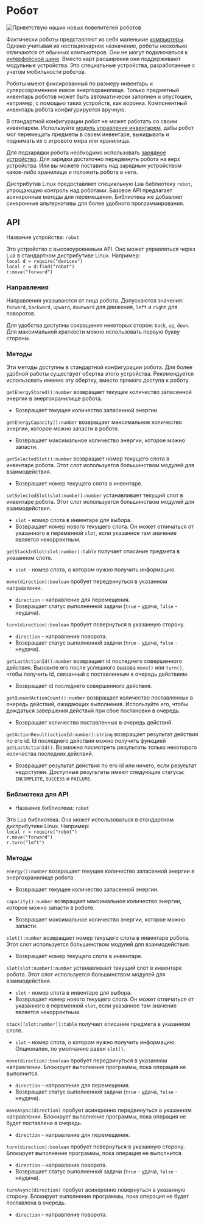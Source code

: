 # Робот
![Приветствую наших новых повелителей роботов](item:oc2:robot)

Фактически роботы представляют из себя маленькие [компьютеры](../block/computer.md). Однако учитывая их нестационарное назначение, роботы несколько отличаются от обычных компьютеров. Они не могут подключаться к [интерфейсной шине](../block/bus_interface.md). Вместо карт расширения они поддерживают модульные устройства. Это специальные устройства, разработанные с учетом мобильности роботов.

Роботы имеют фиксированный по размеру инвентарь и суперсовременное емкое энергохранилище. Только предметный инвентарь роботов может быть автоматически заполнен и опустошен, например, с помощью таких устройств, как воронка. Компонентный инвентарь робота конфигурируется вручную.

В стандартной конфигурации робот не может работать со своим инвентарем. Используйте [модуль управления инвентарем](inventory_operations_module.md), дабы робот мог перемещать предметы в своем инвентаре, выкидывать и поднимать их с игрового мира или хранилища.

Для подзарядки робота необходимо использовать [зарядное устройство](../block/charger.md). Для зарядки достаточно передвинуть робота на верх устройства. Или вы можете поставить над зарядным устройством какое-либо хранилище и положить робота в него.

Дистрибутив Linux предоставляет специальную Lua библиотеку `robot`, упрощающую контроль над роботами. Базовое API предлагает асинхронные методы для перемещения. Библиотека же добавляет синхронные альтернативы для более удобного программирования.

## API
Название устройства: `robot`

Это устройство с высокоуровневым API. Оно может управляться через Lua в стандартном дистрибутиве Linux. Например:  
`local d = require("devices")`  
`local r = d:find("robot")`  
`r:move("forward")`

### Направления
Направления указываются от лица робота. Допускаются значения: `forward`, `backward`, `upward`, `downward` для движения, `left` и `right` для поворотов.

Для удобства доступны сокращения некоторых сторон: `back`, `up`, `down`. Для максимальной краткости можно использовать первую букву стороны.

### Методы
Эти методы доступны в стандартной конфигурации робота. Для более удобной работы существует обертка этого устройства. Рекомендуется использовать именно эту обертку, вместо прямого доступа к роботу.

`getEnergyStored():number` возвращает текущее количество запасенной энергии в энергохранилище робота.
- Возвращает текущее количество запасенной энергии.

`getEnergyCapacity():number` возвращает максимальное количество энергии, которое можно запасти в роботе.
- Возвращает максимальное количество энергии, которое можно запасти.

`getSelectedSlot():number` возвращает номер текущего слота в инвентаре робота. Этот слот используется большинством модулей для взаимодействия.
- Возвращает номер текущего слота в инвентаре.

`setSelectedSlot(slot:number):number` устанавливает текущий слот в инвентаре робота. Этот слот используется большинством модулей для взаимодействия.
- `slot` - номер слота в инвентаре для выбора.
- Возвращает номер нового текущего слота. Он может отличаться от указанного в переменной `slot`, если указанное там значение является некорректным.

`getStackInSlot(slot:number):table` получает описание предмета в указанном слоте.
- `slot` - номер слота, о котором нужно получить информацию.

`move(direction):boolean` пробует передвинуться в указанном направлении.
- `direction` - направление для перемещения.
- Возвращает статус выполненной задачи (`true` - удача, `false` - неудача).

`turn(direction):boolean` пробует повернуться в указанную сторону.
- `direction` - направление поворота.
- Возвращает статус выполненной задачи (`true` - удача, `false` - неудача).

`getLastActionId():number` возвращает id последнего совершенного действия. Вызовите его после успешного вызова `move()` или `turn()`, чтобы получить id, связанный с поставленным в очередь действием.
- Возвращает id последнего совершенного действия.

`getQueuedActionCount():number` возвращает количество поставленных в очередь действий, ожидающих выполнения. Используйте его, чтобы дождаться завершения действий при сбое постановки в очередь.
- Возвращает количество поставленных в очередь действий.

`getActionResult(actionId:number):string` возвращает результат действия по его id. Id последнего действия можно получить функцией `getLastActionId()`. Возможно посмотреть результаты только некоторого количества последних действий.
- Возвращает результат действия по его id или ничего, если результат недоступен. Доступные результаты имеют следующие статусы: `INCOMPLETE`, `SUCCESS` и `FAILURE`.

### Библиотека для API
- Название библиотеки: `robot`

Это Lua библиотека. Она может использоваться в стандартном дистрибутиве Linux. Например:  
`local r = require("robot")`  
`r.move("forward")`  
`r.turn("left")`

### Методы
`energy():number` возвращает текущее количество запасенной энергии в энергохранилище робота.
- Возвращает текущее количество запасенной энергии.

`capacity():number` возвращает максимальное количество энергии, которое можно запасти в роботе.
- Возвращает максимальное количество энергии, которое можно запасти.

`slot():number` возвращает номер текущего слота в инвентаре робота. Этот слот используется большинством модулей для взаимодействия.
- Возвращает номер текущего слота в инвентаре.

`slot(slot:number):number` устанавливает текущий слот в инвентаре робота. Этот слот используется большинством модулей для взаимодействия.
- `slot` - номер слота в инвентаре для выбора.
- Возвращает номер нового текущего слота. Он может отличаться от указанного в переменной `slot`, если указанное там значение является некорректным.

`stack([slot:number]):table` получает описание предмета в указанном слоте.
- `slot` - номер слота, о котором нужно получить информацию. Опционален, по умолчанию равен `slot()`.

`move(direction):boolean` пробует передвинуться в указанном направлении. Блокирует выполнение программы, пока операция не выполнится.
- `direction` - направление для перемещения.
- Возвращает статус выполненной задачи (`true` - удача, `false` - неудача).

`moveAsync(direction)` пробует асинхронно передвинуться в указанном направлении. Блокирует выполнение программы, пока операция не будет поставлена в очередь.
- `direction` - направление для перемещения.

`turn(direction):boolean` пробует повернуться в указанную сторону. Блокирует выполнение программы, пока операция не выполнится.
- `direction` - направление поворота.
- Возвращает статус выполненной задачи (`true` - удача, `false` - неудача).

`turnAsync(direction)` пробует асинхронно повернуться в указанную сторону. Блокирует выполнение программы, пока операция не будет поставлена в очередь.
- `direction` - направление поворота.
